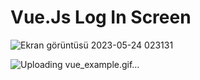 # Vue.Js Log In Screen

![Ekran görüntüsü 2023-05-24 023131](https://github.com/lalerd/vue_loginscreen/assets/96186050/2de1d947-9a28-4c70-ab0f-b989cfe7669f)

![Uploading vue_example.gif…]()
